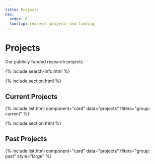 ```yaml
---
title: Projects
nav:
  order: 8
  tooltip: reaserch projects and funding
---
```


# <i class="fas fa-projects"></i>Projects
Our publicly funded research projects

{% include search-info.html %}

{% include section.html %}

## Current Projects

{% include list.html component="card" data="projects" filters="group: current" %}

{% include section.html %}

## Past Projects

{% include list.html component="card" data="projects" filters="group: past" style="large" %}
